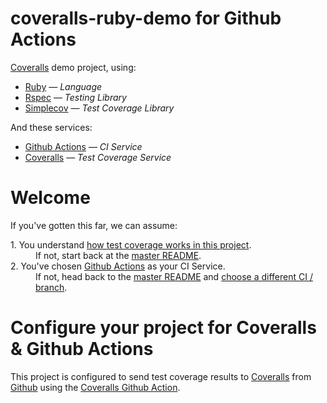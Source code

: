 # coveralls-ruby-demo for Github Actions

[Coveralls](https://coveralls.io/) demo project, using:

* [Ruby](https://www.ruby-lang.org/) — *Language*
* [Rspec](https://rspec.info/) — *Testing Library*
* [Simplecov](https://github.com/colszowka/simplecov) — *Test Coverage Library*

And these services:

* [Github Actions](https://github.com/features/actions) — *CI Service*
* [Coveralls](https://coveralls.io/) — *Test Coverage Service*

# Welcome

If you've gotten this far, we can assume:

<dl>
  <dt>1. You understand <a href="https://github.com/coverallsapp/coveralls-demo-ruby#1-understand-test-coverage-in-this-project">how test coverage works in this project</a>.</dt>
  <dd>If not, start back at the <a href="https://github.com/coverallsapp/coveralls-demo-ruby">master README</a>.</dd>

  <dt>2. You've chosen <a href="https://github.com/features/actions">Github Actions</a> as your CI Service.</dt>
  <dd>If not, head back to the <a href="https://github.com/coverallsapp/coveralls-demo-ruby">master README</a> and <a href="https://github.com/coverallsapp/coveralls-demo-ruby#4-configure-this-project-to-use-coveralls">choose a different CI / branch</a>.</dd>
</dl>

# Configure your project for Coveralls & Github Actions

This project is configured to send test coverage results to [Coveralls](https://coveralls.io/) from [Github](https://github.com/) using the [Coveralls Github Action](https://github.com/marketplace/actions/coveralls-github-action).
